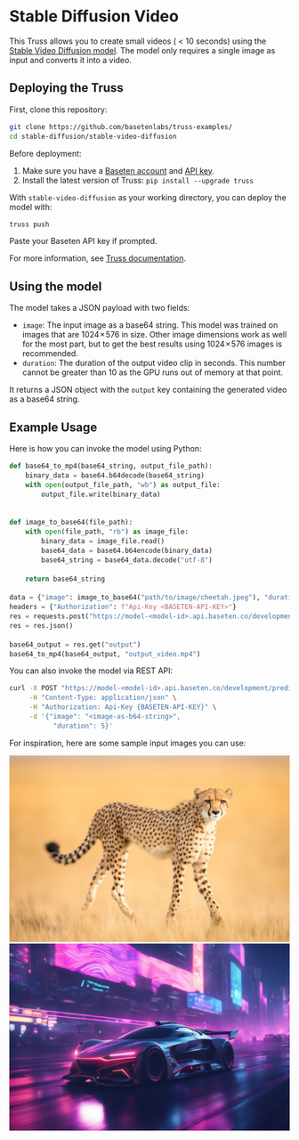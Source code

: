# Stable Diffusion Video

This Truss allows you to create small videos ( < 10 seconds) using the [Stable Video Diffusion model](https://stability.ai/news/stable-video-diffusion-open-ai-video-model). The model only requires a single image as input and converts it into a video.


## Deploying the Truss

First, clone this repository:

```sh
git clone https://github.com/basetenlabs/truss-examples/
cd stable-diffusion/stable-video-diffusion
```

Before deployment:

1. Make sure you have a [Baseten account](https://app.baseten.co/signup) and [API key](https://app.baseten.co/settings/account/api_keys).
2. Install the latest version of Truss: `pip install --upgrade truss`

With `stable-video-diffusion` as your working directory, you can deploy the model with:

```sh
truss push
```

Paste your Baseten API key if prompted.

For more information, see [Truss documentation](https://truss.baseten.co).

## Using the model

The model takes a JSON payload with two fields:

- `image`: The input image as a base64 string. This model was trained on images that are 1024 × 576 in size. Other image dimensions work as well for the most part, but to get the best results using 1024 × 576 images is recommended.
- `duration`: The duration of the output video clip in seconds. This number cannot be greater than 10 as the GPU runs out of memory at that point.

It returns a JSON object with the `output` key containing the generated video as a base64 string.

## Example Usage

Here is how you can invoke the model using Python:

```python
def base64_to_mp4(base64_string, output_file_path):
    binary_data = base64.b64decode(base64_string)
    with open(output_file_path, "wb") as output_file:
        output_file.write(binary_data)


def image_to_base64(file_path):
    with open(file_path, "rb") as image_file:
        binary_data = image_file.read()
        base64_data = base64.b64encode(binary_data)
        base64_string = base64_data.decode("utf-8")

    return base64_string

data = {"image": image_to_base64("path/to/image/cheetah.jpeg"), "duration": 5}
headers = {"Authorization": f"Api-Key <BASETEN-API-KEY>"}
res = requests.post("https://model-<model-id>.api.baseten.co/development/predict", headers=headers, json=data)
res = res.json()

base64_output = res.get("output")
base64_to_mp4(base64_output, "output_video.mp4")
```

You can also invoke the model via REST API:

```bash
curl -X POST "https://model-<model-id>.api.baseten.co/development/predict" \
     -H "Content-Type: application/json" \
     -H "Authorization: Api-Key {BASETEN-API-KEY}" \
     -d '{"image": "<image-as-b64-string>",
           "duration": 5}'
```

For inspiration, here are some sample input images you can use:

![image1](sample_images/cheetah.jpeg)
![image2](sample_images/racecar.jpeg)
